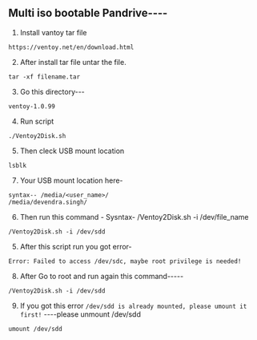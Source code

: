 ## Multi iso bootable Pandrive----
 
1. Install vantoy tar file 
```
https://ventoy.net/en/download.html
```
2. After install tar file untar the file. 
```
tar -xf filename.tar
```
3. Go this ​directory---
```
ventoy-1.0.99
```
4. Run script
```
./Ventoy2Disk.sh
```
5. Then cleck USB mount location
```
lsblk
```
7. Your USB mount location here-
```
syntax-- /media/<user_name>/
/media/devendra.singh/
```
6. Then run this command -
Sysntax-
/Ventoy2Disk.sh -i /dev/file_name
```
/Ventoy2Disk.sh -i /dev/sdd
```
5. After this script run you got error-
```
Error: Failed to access /dev/sdc, maybe root privilege is needed!
```
8. After Go to root and run again this command-----  
```
/Ventoy2Disk.sh -i /dev/sdd
```
9. If you got this error `/dev/sdd is already mounted, please umount it first!`
----please unmount /dev/sdd
```
umount /dev/sdd
```


























